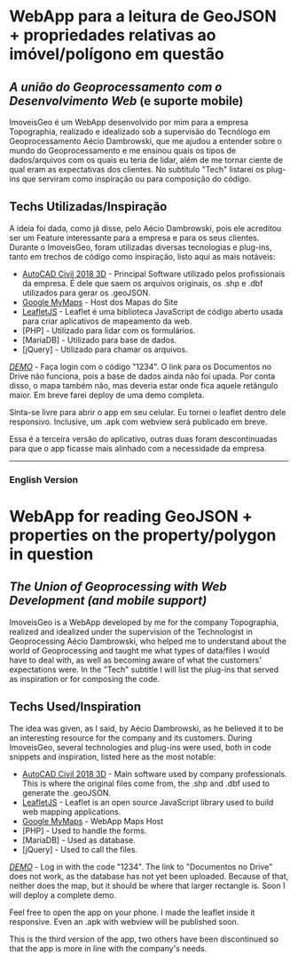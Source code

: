 # WebApp para a leitura de GeoJSON + propriedades relativas ao imóvel/polígono em questão
## _A união do Geoprocessamento com o Desenvolvimento Web_ (e suporte mobile)




ImoveisGeo é um WebApp desenvolvido por mim para a empresa Topographia, realizado e idealizado sob a supervisão do Tecnólogo em Geoprocessamento Aécio Dambrowski, que me ajudou a entender sobre o mundo do Geoprocessamento e me ensinou quais os tipos de dados/arquivos com os quais eu teria de lidar, além de me tornar ciente de qual eram as expectativas dos clientes. No subtítulo "Tech" listarei os plug-ins que serviram como inspiração ou para composição do código.

## Techs Utilizadas/Inspiração

A ideia foi dada, como já disse, pelo Aécio Dambrowski, pois ele acreditou ser um Feature interessante para a empresa e para os seus clientes. Durante o ImoveisGeo, foram utilizadas diversas tecnologias e plug-ins, tanto em trechos de código como inspiração, listo aqui as mais notáveis:


- [AutoCAD Civil 2018 3D](https://www.autodesk.com.br/products/autocad/overview) - Principal Software utilizado pelos profissionais da empresa. É dele que saem os arquivos originais, os .shp e .dbf utilizados para gerar os .geoJSON. 
- [Google MyMaps](https://www.google.com/maps/d/u/0/) - Host dos Mapas do Site
- [LeafletJS](https://github.com/Leaflet) - Leaflet é uma biblioteca JavaScript de código aberto usada para criar aplicativos de mapeamento da web.
- [PHP] - Utilizado para lidar com os formulários.
- [MariaDB] - Utilizado para base de dados.
- [jQuery] - Utilizado para chamar os arquivos.


*[DEMO](https://imoveisgeo.com.br)* - Faça login com o código "1234". O link para os Documentos no Drive não funciona, pois a base de dados ainda não foi upada. Por conta disso, o mapa também não, mas deveria estar onde fica aquele retângulo maior. Em breve farei deploy de uma demo completa.

Sinta-se livre para abrir o app em seu celular. Eu tornei o leaflet dentro dele responsivo. Inclusive, um .apk com webview será publicado em breve.


Essa é a terceira versão do aplicativo, outras duas foram descontinuadas para que o app ficasse mais alinhado com a necessidade da empresa.


_______________________________________
### English Version
# WebApp for reading GeoJSON + properties on the property/polygon in question
## _The Union of Geoprocessing with Web Development (and mobile support)_




ImoveisGeo is a WebApp developed by me for the company Topographia, realized and idealized under the supervision of the Technologist in Geoprocessing Aécio Dambrowski, who helped me to understand about the world of Geoprocessing and taught me what types of data/files I would have to deal with, as well as becoming aware of what the customers' expectations were. In the "Tech" subtitle I will list the plug-ins that served as inspiration or for composing the code.

## Techs Used/Inspiration

The idea was given, as I said, by Aécio Dambrowski, as he believed it to be an interesting resource for the company and its customers. During ImoveisGeo, several technologies and plug-ins were used, both in code snippets and inspiration, listed here as the most notable:


- [AutoCAD Civil 2018 3D](https://www.autodesk.com.br/products/autocad/overview) - Main software used by company professionals. This is where the original files come from, the .shp and .dbf used to generate the .geoJSON.
- [LeafletJS](https://github.com/Leaflet) - Leaflet is an open source JavaScript library used to build web mapping applications.
- [Google MyMaps](https://www.google.com/maps/d/u/0/) - WebApp Maps Host
- [PHP] - Used to handle the forms.
- [MariaDB] - Used as database.
- [jQuery] - Used to call the files.


*[DEMO](https://imoveisgeo.com.br)* - Log in with the code "1234". The link to "Documentos no Drive" does not work, as the database has not yet been uploaded. Because of that, neither does the map, but it should be where that larger rectangle is. Soon I will deploy a complete demo.

Feel free to open the app on your phone. I made the leaflet inside it responsive. Even an .apk with webview will be published soon.


This is the third version of the app, two others have been discontinued so that the app is more in line with the company's needs.
